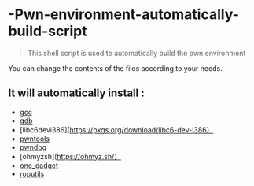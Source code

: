 # -Pwn-environment-automatically-build-script

> This shell script is used to automatically build the pwn environment

You can change the contents of the files according to your needs.

## It will automatically install :
* [gcc](https://gcc.gnu.org/)
* [gdb](https://www.gnu.org/software/gdb/)
* [libc6devi386](https://pkgs.org/download/libc6-dev-i386）
* [pwntools](https://github.com/Gallopsled/pwntools.git)
* [pwndbg](https://github.com/pwndbg/pwndbg)
* [ohmyzsh](https://ohmyz.sh/）
* [one_gadget](https://github.com/david942j/one_gadget.git)
* [roputils](https://github.com/inaz2/roputils.git)
